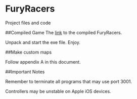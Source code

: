 # FuryRacers
Project files and code

##Compiled Game
The [link](https://github.com/fredrikzkl/FuryRacersCompiled/archive/master.zip) to the compiled FuryRacers.

Unpack and start the exe file. Enjoy.

##Make custom maps

Follow appendix A in this document. 

##Important Notes

Remember to terminate all programs that may use port 3001. 

Controllers may be unstable on Apple iOS devices.



